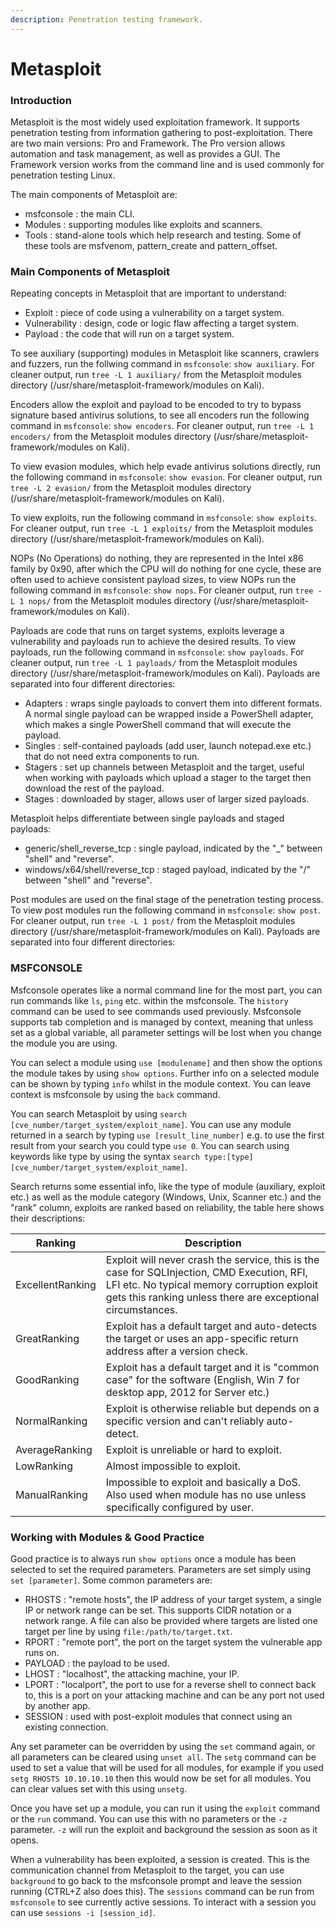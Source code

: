 ```yaml
---
description: Penetration testing framework.
---
```


# Metasploit

### Introduction

Metasploit is the most widely used exploitation framework. It supports penetration testing from information gathering to post-exploitation. There are two main versions: Pro and Framework. The Pro version allows automation and task management, as well as provides a GUI. The Framework version works from the command line and is used commonly for penetration testing Linux.

The main components of Metasploit are:

* msfconsole : the main CLI.
* Modules : supporting modules like exploits and scanners.
* Tools : stand-alone tools which help research and testing. Some of these tools are msfvenom, pattern\_create and pattern\_offset.

### Main Components of Metasploit

Repeating concepts in Metasploit that are important to understand:

* Exploit : piece of code using a vulnerability on a target system.
* Vulnerability : design, code or logic flaw affecting a target system.
* Payload : the code that will run on a target system.

To see auxiliary (supporting) modules in Metasploit like scanners, crawlers and fuzzers, run the follwing command in `msfconsole`: `show auxiliary`. For cleaner output, run `tree -L 1 auxiliary/` from the Metasploit modules directory (/usr/share/metasploit-framework/modules on Kali).

Encoders allow the exploit and payload to be encoded to try to bypass signature based antivirus solutions, to see all encoders run the following command in `msfconsole`: `show encoders`. For cleaner output, run `tree -L 1 encoders/` from the Metasploit modules directory (/usr/share/metasploit-framework/modules on Kali).

To view evasion modules, which help evade antivirus solutions directly, run the following command in `msfconsole`: `show evasion`. For cleaner output, run `tree -L 2 evasion/` from the Metasploit modules directory (/usr/share/metasploit-framework/modules on Kali).

To view exploits, run the following command in `msfconsole`: `show exploits`. For cleaner output, run `tree -L 1 exploits/` from the Metasploit modules directory (/usr/share/metasploit-framework/modules on Kali).

NOPs (No Operations) do nothing, they are represented in the Intel x86 family by 0x90, after which the CPU will do nothing for one cycle, these are often used to achieve consistent payload sizes, to view NOPs run the following command in `msfconsole`: `show nops`. For cleaner output, run `tree -L 1 nops/` from the Metasploit modules directory (/usr/share/metasploit-framework/modules on Kali).

Payloads are code that runs on target systems, exploits leverage a vulnerability and payloads run to achieve the desired results. To view payloads, run the following command in `msfconsole`: `show payloads`. For cleaner output, run `tree -L 1 payloads/` from the Metasploit modules directory (/usr/share/metasploit-framework/modules on Kali). Payloads are separated into four different directories:

* Adapters : wraps single payloads to convert them into different formats. A normal single payload can be wrapped inside a PowerShell adapter, which makes a single PowerShell command that will execute the payload.
* Singles : self-contained payloads (add user, launch notepad.exe etc.) that do not need extra components to run.
* Stagers : set up channels between Metasploit and the target, useful when working with payloads which upload a stager to the target then download the rest of the payload.
* Stages : downloaded by stager, allows user of larger sized payloads.

Metasploit helps differentiate between single payloads and staged payloads:

* generic/shell\_reverse\_tcp : single payload, indicated by the "\_" between "shell" and "reverse".
* windows/x64/shell/reverse\_tcp : staged payload, indicated by the "/" between "shell" and "reverse".

Post modules are used on the final stage of the penetration testing process. To view post modules run the following command in `msfconsole`: `show post`. For cleaner output, run `tree -L 1 post/` from the Metasploit modules directory (/usr/share/metasploit-framework/modules on Kali). Payloads are separated into four different directories:

### MSFCONSOLE

Msfconsole operates like a normal command line for the most part, you can run commands like `ls`, `ping` etc. within the msfconsole. The `history` command can be used to see commands used previously. Msfconsole supports tab completion and is managed by context, meaning that unless set as a global variable, all parameter settings will be lost when you change the module you are using.&#x20;

You can select a module using `use [modulename]` and then show the options the module takes by using `show options`. Further info on a selected module can be shown by typing `info` whilst in the module context. You can leave context is msfconsole by using the `back` command.

You can search Metasploit by using `search [cve_number/target_system/exploit_name]`. You can use any module returned in a search by typing `use [result_line_number]` e.g. to use the first result from your search you could type `use 0`. You can search using keywords like type by using the syntax `search type:[type] [cve_number/target_system/exploit_name]`.

Search returns some essential info, like the type of module (auxiliary, exploit etc.) as well as the module category (Windows, Unix, Scanner etc.) and the "rank" column, exploits are ranked based on reliability, the table here shows their descriptions:

| Ranking          | Description                                                                                                                                                                                              |
| ---------------- | -------------------------------------------------------------------------------------------------------------------------------------------------------------------------------------------------------- |
| ExcellentRanking | Exploit will never crash the service, this is the case for SQLInjection, CMD Execution, RFI, LFI etc. No typical memory corruption exploit gets this ranking unless there are exceptional circumstances. |
| GreatRanking     | Exploit has a default target and auto-detects the target or uses an app-specific return address after a version check.                                                                                   |
| GoodRanking      | Exploit has a default target and it is "common case" for the software (English, Win 7 for desktop app, 2012 for Server etc.)                                                                             |
| NormalRanking    | Exploit is otherwise reliable but depends on a specific version and can't reliably auto-detect.                                                                                                          |
| AverageRanking   | Exploit is unreliable or hard to exploit.                                                                                                                                                                |
| LowRanking       | Almost impossible to exploit.                                                                                                                                                                            |
| ManualRanking    | Impossible to exploit and basically a DoS. Also used when module has no use unless specifically configured by user.                                                                                      |

### Working with Modules & Good Practice

Good practice is to always run `show options` once a module has been selected to set the required parameters. Parameters are set simply using `set [parameter]`. Some common parameters are:

* RHOSTS : "remote hosts", the IP address of your target system, a single IP or network range can be set. This supports CIDR notation or a network range. A file can also be provided where targets are listed one target per line by using `file:/path/to/target.txt`.
* RPORT : "remote port", the port on the target system the vulnerable app runs on.
* PAYLOAD : the payload to be used.
* LHOST : "localhost", the attacking machine, your IP.
* LPORT : "localport", the port to use for a reverse shell to connect back to, this is a port on your attacking machine and can be any port not used by another app.
* SESSION : used with post-exploit modules that connect using an existing connection.

Any set parameter can be overridden by using the `set` command again, or all parameters can be cleared using `unset all`. The `setg` command can be used to set a value that will be used for all modules, for example if you used `setg RHOSTS 10.10.10.10` then this would now be set for all modules. You can clear values set with this using `unsetg`.

Once you have set up a module, you can run it using the `exploit` command or the `run` command. You can use this with no parameters or the `-z` parameter. `-z` will run the exploit and background the session as soon as it opens.

When a vulnerability has been exploited, a session is created. This is the communication channel from Metasploit to the target, you can use `background` to go back to the msfconsole prompt and leave the session running (CTRL+Z also does this).  The `sessions` command can be run from `msfconsole` to see currently active sessions. To interact with a session you can use `sessions -i [session_id]`.
